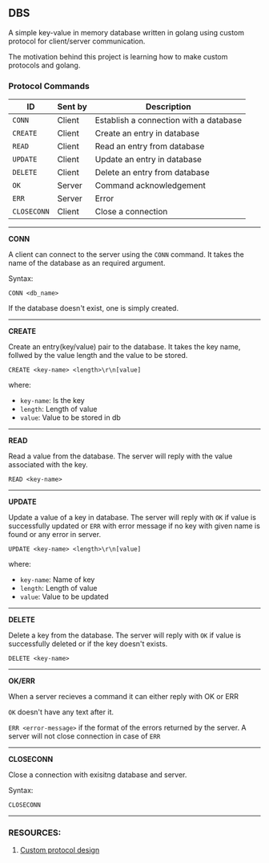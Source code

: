 ## DBS


A simple key-value in memory database written in golang using custom protocol for client/server communication. 

The motivation behind this project is learning how to make custom protocols and golang.

### Protocol Commands

| ID         | Sent by | Description                           |
|------------|---------|---------------------------------------|
| `CONN`     | Client  | Establish a connection with a database |
| `CREATE`   | Client  | Create an entry in database           |
| `READ`     | Client  | Read an entry from database           |
| `UPDATE`   | Client  | Update an entry in database           |
| `DELETE`   | Client  | Delete an entry from database         |
| `OK`       | Server  | Command acknowledgement               |
| `ERR`      | Server  | Error                                 |
| `CLOSECONN`| Client  | Close a connection                    |

---

**CONN**

A client can connect to the server using the `CONN` command. It takes the name of the database as an required argument.

Syntax:

`CONN <db_name>`

If the database doesn't exist, one is simply created.

---

**CREATE**

Create an entry(key/value) pair to the database. It takes the key name, follwed by the value length and the value to be stored.

`CREATE <key-name> <length>\r\n[value]`

where:
* `key-name`: Is the key 
* `length`: Length of value
* `value`: Value to be stored in db

---

**READ**

Read a value from the database. The server will reply with the value associated with the key.

`READ <key-name>`

---

**UPDATE**

Update a value of a key in database. The server will reply with `OK` if value is successfully updated or `ERR` with error message if no key with given name is found or any error in server.

`UPDATE <key-name> <length>\r\n[value]`

where:
* `key-name`: Name of key
* `length`: Length of value
* `value`: Value to be updated

---

**DELETE**

Delete a key from the database. The server will reply with `OK` if value is successfully deleted or if the key doesn't exists.

`DELETE <key-name>`

---

**OK/ERR**

When a server recieves a command it can either reply with OK or ERR

`OK` doesn't have any text after it.

`ERR <error-message>` if the format of the errors returned by the server.
A server will not close connection in case of `ERR`

---

**CLOSECONN**

Close a connection with exisitng database and server. 

Syntax:

`CLOSECONN`

---


### RESOURCES:

1. [Custom protocol design](https://ieftimov.com/posts/understanding-bytes-golang-build-tcp-protocol/)
